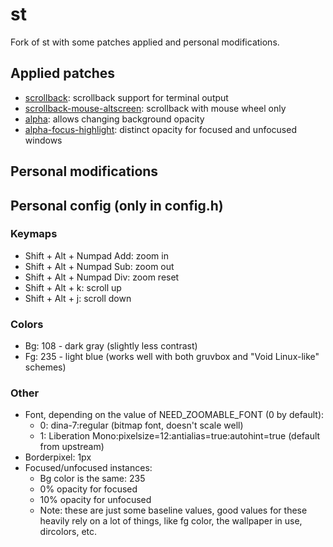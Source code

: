 # st

Fork of st with some patches applied and personal modifications.

## Applied patches

* [scrollback](https://st.suckless.org/patches/scrollback/): scrollback support for terminal output
* [scrollback-mouse-altscreen](https://st.suckless.org/patches/scrollback/): scrollback with mouse wheel only
* [alpha](https://st.suckless.org/patches/alpha/): allows changing background opacity
* [alpha-focus-highlight](https://st.suckless.org/patches/alpha_focus_highlight/): distinct opacity for focused and unfocused windows

## Personal modifications



## Personal config (only in config.h)

### Keymaps

* Shift + Alt + Numpad Add: zoom in
* Shift + Alt + Numpad Sub: zoom out
* Shift + Alt + Numpad Div: zoom reset
* Shift + Alt + k: scroll up
* Shift + Alt + j: scroll down

### Colors

* Bg: 108 - dark gray (slightly less contrast)
* Fg: 235 - light blue (works well with both gruvbox and "Void Linux-like" schemes)

### Other

* Font, depending on the value of NEED\_ZOOMABLE\_FONT (0 by default):
  * 0: dina-7:regular (bitmap font, doesn't scale well)
  * 1: Liberation Mono:pixelsize=12:antialias=true:autohint=true (default from upstream)
* Borderpixel: 1px
* Focused/unfocused instances:
  * Bg color is the same: 235
  * 0% opacity for focused
  * 10% opacity for unfocused
  * Note: these are just some baseline values, good values for these heavily rely on a lot of things, like fg color, the wallpaper in use, dircolors, etc.

